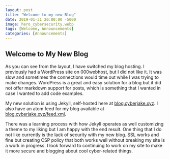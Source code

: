 ```yaml
---
layout: post
title: "Welcome to my new Blog"
date: 2019-01-31 20:00:00 -5000
image: hero_cybersecurity.webp
tags: [Welcome, Announcements]
categories: [Announcements]
---
```


## Welcome to My New Blog

As you can see from the layout, I have switched my blog hosting. I previously had a WordPress site on 000webhost, but I did not like it. It was slow and sometimes the connections would time out while I was trying to make changes. WordPress is a great and easy solution for a blog but it did not offer markdown support for posts, which is something that I wanted in case I wanted to add code examples.  
  
My new solution is using Jekyll, self-hosted here at [blog.cyberjake.xyz](https://blog.cyberjake.xyz). I also have an atom feed for my blog available at [blog.cyberjake.xyz/feed.xml](https://blog.cyberjake.xyz/feed.xml).  
  
There was a learning process with how Jekyll operates as well customizing a theme to my liking but I am happy with the end result. One thing that I do not like currently is the lack of security with my new blog. SSL works and fine but creating CSP policy that both works well without breaking my site is a work in progress.  I look forward to continuing to work on my site to make it more secure and blogging about cool cyber-related things.
